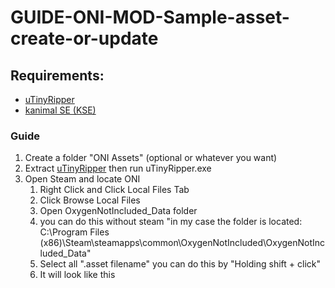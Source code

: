 # GUIDE-ONI-MOD-Sample-asset-create-or-update

## Requirements:
  * [uTinyRipper](https://github.com/mafaca/UtinyRipper)
  * [kanimal SE (KSE)](https://github.com/skairunner/kanimal-SE)

### Guide

1. Create a folder "ONI Assets" (optional or whatever you want) 
1. Extract [uTinyRipper](https://github.com/mafaca/UtinyRipper) then run uTinyRipper.exe
1. Open Steam and locate ONI
   1. Right Click and Click Local Files Tab
   1. Click Browse Local Files
   1. Open OxygenNotIncluded_Data folder
   1. you can do this without steam "in my case the folder is located: C:\Program Files (x86)\Steam\steamapps\common\OxygenNotIncluded\OxygenNotIncluded_Data"
   1. Select all ".asset filename" you can do this by "Holding shift + click"
   1. It will look like this 
 
 
